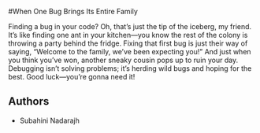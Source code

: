 #When One Bug Brings Its Entire Family

Finding a bug in your code? Oh, that’s just the tip of the iceberg, my friend. It’s like finding one ant in your kitchen—you know the rest of the colony is throwing a party behind the fridge. Fixing that first bug is just their way of saying, “Welcome to the family, we’ve been expecting you!” And just when you think you’ve won, another sneaky cousin pops up to ruin your day. Debugging isn’t solving problems; it’s herding wild bugs and hoping for the best. Good luck—you’re gonna need it!
## Authors
- Subahini Nadarajh
